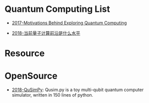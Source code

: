 # Quantum Computing List

- [2017-Motivations Behind Exploring Quantum Computing](http://www.clerro.com/guide/580/quantum-computing-explained)

- [2018-当前量子计算前沿是什么水平](https://www.zhihu.com/question/53050049/answer/343521753)

# Resource

# OpenSource

- [2018-QuSimPy](https://github.com/adamisntdead/QuSimPy): Qusim.py is a toy multi-qubit quantum computer simulator, written in 150 lines of python.
